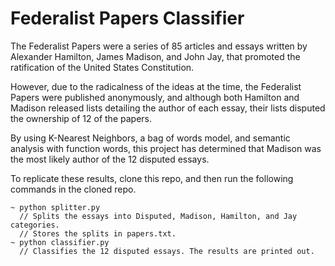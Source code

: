 Federalist Papers Classifier
====================

The Federalist Papers were a series of 85 articles and essays written by Alexander Hamilton, James Madison, and John Jay, that promoted the ratification of the United States Constitution. 

However, due to the radicalness of the ideas at the time, the Federalist Papers were published anonymously, and although both Hamilton and Madison released lists detailing the author of each essay, their lists disputed the ownership of 12 of the papers.

By using K-Nearest Neighbors, a bag of words model, and semantic analysis with function words, this project has determined that Madison was the most likely author of the 12 disputed essays.

To replicate these results, clone this repo, and then run the following commands in the cloned repo.

    ~ python splitter.py
      // Splits the essays into Disputed, Madison, Hamilton, and Jay categories. 
      // Stores the splits in papers.txt.
    ~ python classifier.py
      // Classifies the 12 disputed essays. The results are printed out.
    
  